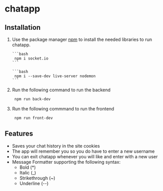 
# chatapp

## Installation

 1. Use the package manager [npm](https://www.npmjs.com) to install the
        needed libraries to run chatapp.
    
        ```bash
         npm i socket.io
        ```
    
        ```bash
         npm i --save-dev live-server nodemon
        ```

 2. Run the following command to run the backend

    ```bash
     npm run back-dev
    ```

 3. Run the following commmand to run the frontend

    ```bash
     npm run front-dev
    ```
    
## Features

 - Saves your chat history in the site cookies
 - The app will remember you so you do have to enter a new username
 - You can exit chatapp whenever you will like and enter with a new user
 - Message Formatter supporting the following syntax:
	 - Bold (*)
	 - Italic (_)
	 - Strikethrough (~)
	 - Underline (--)
